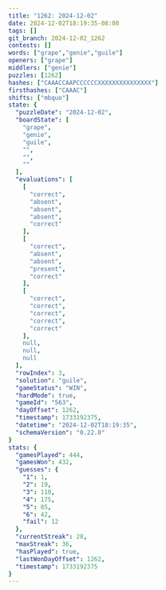 ```yaml
---
title: "1262: 2024-12-02"
date: 2024-12-02T18:19:35-08:00
tags: []
git_branch: 2024-12-02_1262
contests: []
words: ["grape","genie","guile"]
openers: ["grape"]
middlers: ["genie"]
puzzles: [1262]
hashes: ["CAAACCAAPCCCCCCXXXXXXXXXXXXXXX"]
firsthashes: ["CAAAC"]
shifts: ["mbquo"]
state: {
  "puzzleDate": "2024-12-02",
  "boardState": [
    "grape",
    "genie",
    "guile",
    "",
    "",
    ""
  ],
  "evaluations": [
    [
      "correct",
      "absent",
      "absent",
      "absent",
      "correct"
    ],
    [
      "correct",
      "absent",
      "absent",
      "present",
      "correct"
    ],
    [
      "correct",
      "correct",
      "correct",
      "correct",
      "correct"
    ],
    null,
    null,
    null
  ],
  "rowIndex": 3,
  "solution": "guile",
  "gameStatus": "WIN",
  "hardMode": true,
  "gameId": "563",
  "dayOffset": 1262,
  "timestamp": 1733192375,
  "datetime": "2024-12-02T18:19:35",
  "schemaVersion": "0.22.0"
}
stats: {
  "gamesPlayed": 444,
  "gamesWon": 432,
  "guesses": {
    "1": 1,
    "2": 19,
    "3": 110,
    "4": 175,
    "5": 85,
    "6": 42,
    "fail": 12
  },
  "currentStreak": 28,
  "maxStreak": 36,
  "hasPlayed": true,
  "lastWonDayOffset": 1262,
  "timestamp": 1733192375
}
---
```

<!-- more -->
